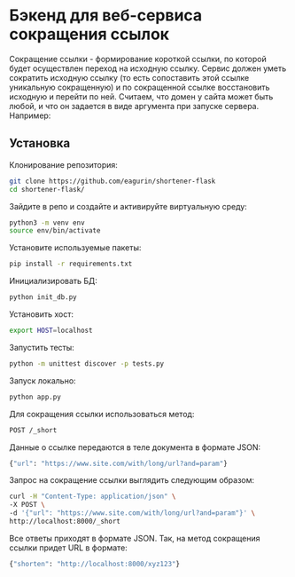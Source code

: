 # Бэкенд для веб-сервиса сокращения ссылок

Сокращение ссылки - формирование короткой ссылки, по которой будет осуществлен переход на исходную ссылку. Сервис должен уметь сократить исходную ссылку (то есть сопоставить этой ссылке уникальную сокращенную) и по сокращенной ссылке восстановить исходную и перейти по ней.
Считаем, что домен у сайта может быть любой, и что он задается в виде аргумента при запуске сервера. Например:
## Установка

Клонирование репозитория:
```sh
git clone https://github.com/eagurin/shortener-flask
cd shortener-flask/
````
Зайдите в репо и создайте и активируйте виртуальную среду:
```sh
python3 -m venv env
source env/bin/activate
```
Установите используемые пакеты:
```sh
pip install -r requirements.txt
```
Инициализировать БД:
```sh
python init_db.py
```
Установить хост:
```sh
export HOST=localhost
```
Запустить тесты:
```sh
python -m unittest discover -p tests.py
```
Запуск локально:
```sh
python app.py
```
Для сокращения ссылки использоваться метод:
```sh
POST /_short
```
Данные о ссылке передаются в теле документа в формате JSON:
```sh
{"url": "https://www.site.com/with/long/url?and=param"}
```
Запрос на сокращение ссылки  выглядить следующим образом:
```sh
curl -H "Content-Type: application/json" \
-X POST \
-d '{"url": "https://www.site.com/with/long/url?and=param"}' \
http://localhost:8000/_short
```
Все ответы приходят в формате JSON. Так, на метод сокращения ссылки придет URL в формате:
```sh
{"shorten": "http://localhost:8000/xyz123"}
```
